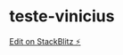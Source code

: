 # teste-vinicius

[Edit on StackBlitz ⚡️](https://stackblitz.com/edit/nativescript-stackblitz-templates-rp712d)